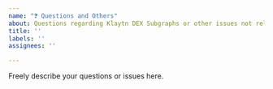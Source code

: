 ```yaml
---
name: "❓ Questions and Others"
about: Questions regarding Klaytn DEX Subgraphs or other issues not related to bug nor feature request
title: ''
labels: ''
assignees: ''

---
```


Freely describe your questions or issues here.
